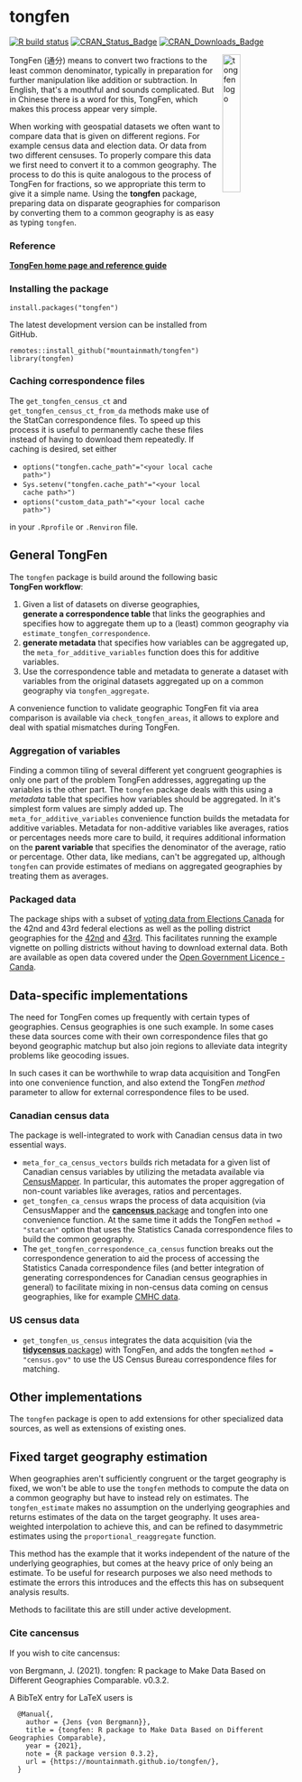 # tongfen

<!-- badges: start -->
[![R build status](https://github.com/mountainMath/tongfen/workflows/R-CMD-check/badge.svg)](https://github.com/mountainMath/tongfen/actions)
[![CRAN_Status_Badge](http://www.r-pkg.org/badges/version/tongfen)](https://cran.r-project.org/package=tongfen)
[![CRAN_Downloads_Badge](https://cranlogs.r-pkg.org/badges/tongfen)](https://cranlogs.r-pkg.org/badges/tongfen)
<!-- badges: end -->

<a href="https://mountainmath.github.io/tongfen/index.html"><img src="https://raw.githubusercontent.com/mountainMath/tongfen/master/images/tongfen-sticker.png" alt="tongfen logo" align="right" width = "25%" height = "25%"/></a>
TongFen (通分) means to convert two fractions to the least common denominator, typically in preparation for further manipulation like addition or subtraction. In English, that's a mouthful and sounds complicated. But in Chinese there is a word for this, TongFen, which makes this process appear very simple.

When working with geospatial datasets we often want to compare data that is given on different regions. For example census data and election data. Or data from two different censuses. To properly compare this data we first need to convert it to a common geography. The process to do this is quite analogous to the process of TongFen for fractions, so we appropriate this term to give it a simple name. Using the **tongfen** package, preparing data on disparate geographies for comparison by converting them to a common geography is as easy as typing `tongfen`.

### Reference

[**TongFen home page and reference guide**](https://mountainmath.github.io/tongfen/index.html)

### Installing the package

```
install.packages("tongfen")
```

The latest development version can be installed from GitHub.
```
remotes::install_github("mountainmath/tongfen")
library(tongfen)
```

### Caching correspondence files
The `get_tongfen_census_ct` and `get_tongfen_census_ct_from_da` methods make use of the StatCan correspondence
files. To speed up this process it is useful to permanently cache these files instead of having to download them repeatedly. If caching is desired, set either 

* `options("tongfen.cache_path"="<your local cache path>")` 
* `Sys.setenv("tongfen.cache_path"="<your local cache path>")`
* `options("custom_data_path"="<your local cache path>")` 

in your `.Rprofile` or `.Renviron` file. 

## General TongFen

The `tongfen` package is build around the following basic **TongFen workflow**:

1. Given a list of datasets on diverse geographies, **generate a correspondence table** that links the geographies and specifies how to aggregate them up to a (least) common geography via `estimate_tongfen_correspondence`.
2. **generate metadata** that specifies how variables can be aggregated up, the `meta_for_additive_variables` function does this for additive variables.
3. Use the correspondence table and metadata to generate a dataset with variables from the original datasets aggregated up on a common geography via `tongfen_aggregate`.

A convenience function to validate geographic TongFen fit via area comparison is available via `check_tongfen_areas`, it allows to explore and deal with spatial mismatches during TongFen.


### Aggregation of variables
Finding a common tiling of several different yet congruent geographies is only one part of the problem TongFen addresses, aggregating up the variables is the other part. The `tongfen` package deals with this using a *metadata* table that specifies how variables should be aggregated. In it's simplest form values are simply added up. The `meta_for_additive_variables` convenience function builds the metadata for additive variables. Metadata for non-additive variables like averages, ratios or percentages needs more care to build, it requires additional information on the **parent variable** that specifies the denominator of the average, ratio or percentage. Other data, like medians, can't be aggregated up, although `tongfen` can provide estimates of medians on aggregated geographies by treating them as averages.

### Packaged data
The package ships with a subset of [voting data from Elections Canada](https://www.elections.ca/content.aspx?section=ele&dir=pas&document=index&lang=e) for the 42nd and 43rd federal elections as well as the polling district geographies for the [42nd](https://open.canada.ca/data/en/dataset/6a78ccfd-6bba-4109-b040-87cb8c71ec35) and [43rd](https://open.canada.ca/data/en/dataset/e70e3263-8584-4f22-94cb-8c15b616cbfc). This facilitates running the example vignette on polling districts without having to download external data. Both are available as open data covered under the [Open Government Licence - Canda](https://open.canada.ca/en/open-government-licence-canada).

## Data-specific implementations
The need for TongFen comes up frequently with certain types of geographies. Census geographies is one such example. In some cases these data sources come with their own correspondence files that go beyond geographic matchup but also join regions to alleviate data integrity problems like geocoding issues. 

In such cases it can be worthwhile to wrap data acquisition and TongFen into one convenience function, and also extend the TongFen *method* parameter to allow for external correspondence files to be used.

### Canadian census data
The package is well-integrated to work with Canadian census data in two essential ways.
* `meta_for_ca_census_vectors` builds rich metadata for a given list of Canadian census variables by utilizing the metadata available via [CensusMapper](https://censusmapper.ca). In particular, this automates the proper aggregation of non-count variables like averages, ratios and percentages.
* `get_tongfen_ca_census` wraps the process of data acquisition (via CensusMapper and the [**cancensus** package](https://mountainmath.github.io/cancensus/index.html) and tongfen into one convenience function. At the same time it adds the TongFen `method = "statcan"` option that uses the Statistics Canada correspondence files to build the common geography. 
* The `get_tongfen_correspondence_ca_census` function breaks out the correspondence generation to aid the process of accessing the Statistics Canada correspondence files (and better integration of generating correspondences for Canadian census geographies in general) to facilitate mixing in non-census data coming on census geographies, like for example [CMHC data](https://www03.cmhc-schl.gc.ca/hmip-pimh).


### US census data
* `get_tongfen_us_census` integrates the data acquisition (via the [**tidycensus** package](https://walker-data.com/tidycensus/index.html)) with TongFen, and adds the tongfen `method = "census.gov"` to use the US Census Bureau correspondence files for matching.

## Other implementations
The `tongfen` package is open to add extensions for other specialized data sources, as well as extensions of existing ones. 


## Fixed target geography estimation
When geographies aren't sufficiently congruent or the target geography is fixed, we won't be able to use the `tongfen` methods to compute the data on a common geography but have to instead rely on estimates. The  `tongfen_estimate` makes no assumption on the underlying geographies and returns estimates of the data on the target geography. It uses area-weighted interpolation to achieve this, and can be refined to dasymmetric estimates using the `proportional_reaggregate` function.

This method has the example that it works independent of the nature of the underlying geographies, but comes at the heavy price of only being an estimate. To be useful for research purposes we also need methods to estimate the errors this introduces and the effects this has on subsequent analysis results.

Methods to facilitate this are still under active development. 

### Cite **cancensus**

If you wish to cite cancensus:

  von Bergmann, J. (2021). tongfen: R package to
  Make Data Based on Different Geographies Comparable. v0.3.2.


A BibTeX entry for LaTeX users is
```
  @Manual{,
    author = {Jens {von Bergmann}},
    title = {tongfen: R package to Make Data Based on Different Geographies Comparable},
    year = {2021},
    note = {R package version 0.3.2},
    url = {https://mountainmath.github.io/tongfen/},
  }
```
